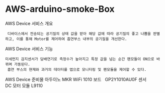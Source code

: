 # AWS-arduino-smoke-Box

 AWS Device 서비스 개요 

     디바이스에서 전송되는 공기질의 상태 값을 받아 해당 값에 따라 공기질의 좋고 나쁨을 판별하고, 이를 통해 Motor를 제어하여 흡연부스 내부의 공기질을 개선한다.
    
 AWS Device 서비스 기능 

    미세먼지 감지센서가 담배연기로 측정수가 높아지고 특정 값을 넘는 순간 팬모듈이 ON으로 바뀌며 가동된다.
     흡연 부스의 현재와 과거의 데이터를 앱으로 모니터링 및 팬모듈을 제어할 수 있다.

 AWS Device 준비물 
     아두이노 MKR WiFi 1010 보드         
     GP2Y1010AU0F 센서           
     DC 모터 모듈 L9110

